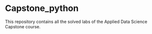 # Capstone_python
This repository contains all the solved labs of the Applied Data Science Capstone course.
